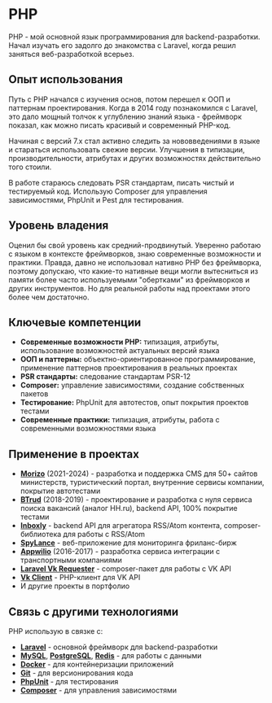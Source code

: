 # PHP

PHP - мой основной язык программирования для backend-разработки. Начал изучать его задолго до знакомства с Laravel, когда решил заняться веб-разработкой всерьез.

## Опыт использования

Путь с PHP начался с изучения основ, потом перешел к ООП и паттернам проектирования. Когда в 2014 году познакомился с Laravel, это дало мощный толчок к углублению знаний языка - фреймворк показал, как можно писать красивый и современный PHP-код.

Начиная с версий 7.x стал активно следить за нововведениями в языке и стараться использовать свежие версии. Улучшения в типизации, производительности, атрибутах и других возможностях действительно того стоили.

В работе стараюсь следовать PSR стандартам, писать чистый и тестируемый код. Использую Composer для управления зависимостями, PhpUnit и Pest для тестирования.

## Уровень владения

Оценил бы свой уровень как средний-продвинутый. Уверенно работаю с языком в контексте фреймворков, знаю современные возможности и практики. Правда, давно не использовал нативно PHP без фреймворка, поэтому допускаю, что какие-то нативные вещи могли вытесниться из памяти более часто используемыми "обертками" из фреймворков и других инструментов. Но для реальной работы над проектами этого более чем достаточно.

## Ключевые компетенции

- **Современные возможности PHP:** типизация, атрибуты, использование возможностей актуальных версий языка
- **ООП и паттерны:** объектно-ориентированное программирование, применение паттернов проектирования в реальных проектах
- **PSR стандарты:** следование стандартам PSR-12
- **Composer:** управление зависимостями, создание собственных пакетов
- **Тестирование:** PhpUnit для автотестов, опыт покрытия проектов тестами
- **Современные практики:** типизация, атрибуты, работа с современными возможностями языка

## Применение в проектах

- **[Morizo](../../experience/work/dev/2021-2024%20-%20Morizo.md)** (2021-2024) - разработка и поддержка CMS для 50+ сайтов министерств, туристический портал, внутренние сервисы компании, покрытие автотестами
- **[BTrud](../../experience/work/dev/2018-2019%20-%20BTrud.md)** (2018-2019) - проектирование и разработка с нуля сервиса поиска вакансий (аналог HH.ru), backend API, 100% покрытие тестами
- **[Inboxly](../../experience/projects/Inboxly.md)** - backend API для агрегатора RSS/Atom контента, composer-библиотека для работы с RSS/Atom
- **[SpyLance](../../experience/projects/SpyLance.md)** - веб-приложение для мониторинга фриланс-бирж
- **[Appwilio](../../experience/work/dev/2016-2017%20-%20Appwilio.md)** (2016-2017) - разработка сервиса интеграции с транспортными компаниями
- **[Laravel Vk Requester](../../experience/projects/Laravel%20Vk%20Requester.md)** - composer-пакет для работы с VK API
- **[Vk Client](../../experience/projects/Vk%20Client.md)** - PHP-клиент для VK API
- И другие проекты в портфолио

## Связь с другими технологиями

PHP использую в связке с:
- **[Laravel](../frameworks/Laravel.md)** - основной фреймворк для backend-разработки
- **[MySQL](../databases/MySQL.md)**, **[PostgreSQL](../databases/PostgreSQL.md)**, **[Redis](../databases/Redis.md)** - для работы с данными
- **[Docker](../tech-tools/Docker.md)** - для контейнеризации приложений
- **[Git](../tech-tools/Git.md)** - для версионирования кода
- **[PhpUnit](../tech-tools/PhpUnit.md)** - для тестирования
- **[Composer](../tech-tools/Composer.md)** - для управления зависимостями